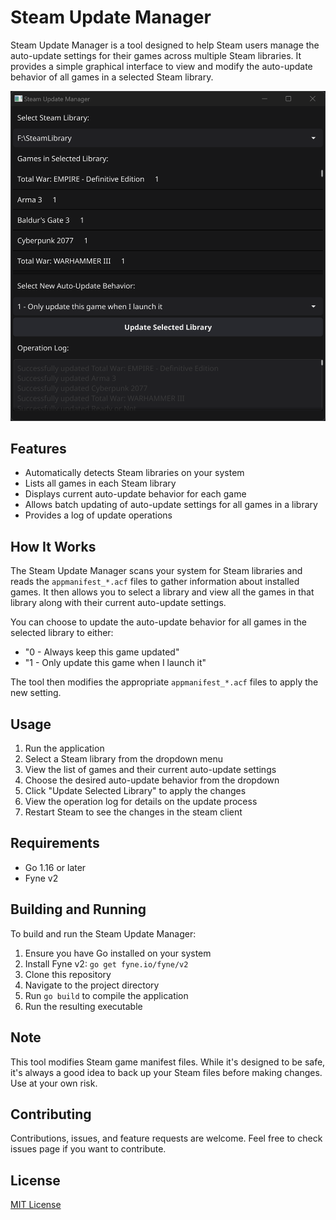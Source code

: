 # Steam Update Manager

Steam Update Manager is a tool designed to help Steam users manage the auto-update settings for their games across multiple Steam libraries. It provides a simple graphical interface to view and modify the auto-update behavior of all games in a selected Steam library.

![Steam Update Manager Preview Image](github/steam-update-manager-1.png "Steam Update Manager Preview Image")

## Features

- Automatically detects Steam libraries on your system
- Lists all games in each Steam library
- Displays current auto-update behavior for each game
- Allows batch updating of auto-update settings for all games in a library
- Provides a log of update operations

## How It Works

The Steam Update Manager scans your system for Steam libraries and reads the `appmanifest_*.acf` files to gather information about installed games. It then allows you to select a library and view all the games in that library along with their current auto-update settings.

You can choose to update the auto-update behavior for all games in the selected library to either:

- "0 - Always keep this game updated"
- "1 - Only update this game when I launch it"

The tool then modifies the appropriate `appmanifest_*.acf` files to apply the new setting.

## Usage

1. Run the application
2. Select a Steam library from the dropdown menu
3. View the list of games and their current auto-update settings
4. Choose the desired auto-update behavior from the dropdown
5. Click "Update Selected Library" to apply the changes
6. View the operation log for details on the update process
7. Restart Steam to see the changes in the steam client

## Requirements

- Go 1.16 or later
- Fyne v2

## Building and Running

To build and run the Steam Update Manager:

1. Ensure you have Go installed on your system
2. Install Fyne v2: `go get fyne.io/fyne/v2`
3. Clone this repository
4. Navigate to the project directory
5. Run `go build` to compile the application
6. Run the resulting executable

## Note

This tool modifies Steam game manifest files. While it's designed to be safe, it's always a good idea to back up your Steam files before making changes. Use at your own risk.

## Contributing

Contributions, issues, and feature requests are welcome. Feel free to check issues page if you want to contribute.

## License

[MIT License](LICENSE)
